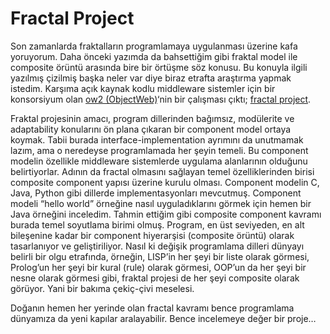 # Fractal Project

Son zamanlarda fraktalların programlamaya uygulanması üzerine kafa yoruyorum. Daha önceki yazımda da bahsettiğim gibi 
fraktal model ile composite örüntü arasında bire bir örtüşme söz konusu. Bu konuyla ilgili yazılmış çizilmiş başka neler 
var diye biraz etrafta araştırma yapmak istedim. Karşıma açık kaynak kodlu middleware sistemler için bir konsorsiyum olan 
[ow2 (ObjectWeb)](http://www.ow2.org/)‘nin bir çalışması çıktı; [fractal project](http://fractal.ow2.org/).

Fraktal projesinin amacı, program dillerinden bağımsız, modülerite ve adaptability konularını ön plana çıkaran bir 
component model ortaya koymak. Tabii burada interface-implementation ayrımını da unutmamak lazım, ama o neredeyse 
programlamada her şeyin temeli. Bu component modelin özellikle middleware sistemlerde uygulama alanlarının olduğunu 
belirtiyorlar. Adının da fractal olmasını sağlayan temel özelliklerinden birisi composite component yapısı üzerine kurulu 
olması. Component modelin C, Java, Python gibi dillerde implementasyonları mevcutmuş. Component modeli “hello world” 
örneğine nasıl uyguladıklarını görmek için hemen bir Java örneğini inceledim. Tahmin ettiğim gibi composite component 
kavramı burada temel soyutlama birimi olmuş. Program, en üst seviyeden, en alt bileşenine kadar bir component hiyerarşisi 
(composite örüntü) olarak tasarlanıyor ve geliştiriliyor. Nasıl ki değişik programlama dilleri dünyayı belirli bir olgu 
etrafında, örneğin, LISP’in her şeyi bir liste olarak görmesi, Prolog’un her şeyi bir kural (rule) olarak görmesi, OOP’un 
da her şeyi bir nesne olarak görmesi gibi, fraktal projesi de her şeyi composite olarak görüyor. Yani bir bakıma çekiç-çivi 
meselesi.

Doğanın hemen her yerinde olan fractal kavramı bence programlama dünyamıza da yeni kapılar aralayabilir. Bence incelemeye 
değer bir proje…
